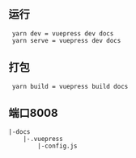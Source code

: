 ## 运行
     yarn dev = vuepress dev docs
     yarn serve = vuepress dev docs
## 打包
     yarn build = vuepress build docs
## 端口8008
    |-docs
        |-.vuepress
            |-config.js
